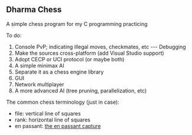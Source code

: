 ## Dharma Chess

A simple chess program for my C programming practicing

To do:

  1. Console PvP; indicating illegal moves, checkmates, etc --- Debugging
  2. Make the sources cross-platform (add Visual Studio support)
  3. Adopt CECP or UCI protocol (or maybe both)
  4. A simple minimax AI
  5. Separate it as a chess engine library
  6. GUI
  7. Network multiplayer
  8. A more advanced AI (tree pruning, parallelization, etc)

The common chess terminology (just in case):

  * file: vertical line of squares
  * rank: horizontal line of squares
  * en passant: [the en passant capture](https://en.wikipedia.org/wiki/En_passant)
